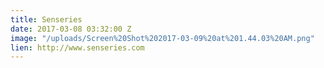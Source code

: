 ```yaml
---
title: Senseries
date: 2017-03-08 03:32:00 Z
image: "/uploads/Screen%20Shot%202017-03-09%20at%201.44.03%20AM.png"
lien: http://www.senseries.com
---
```


